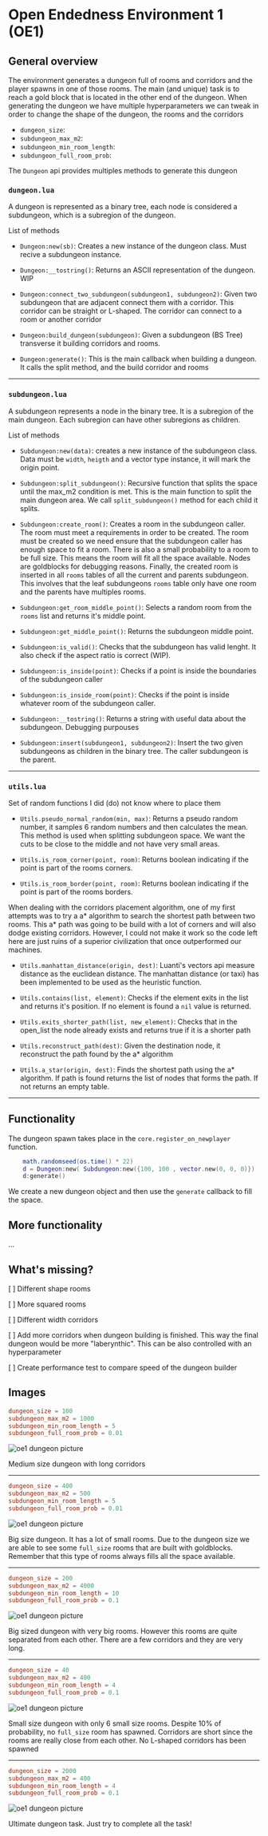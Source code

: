 # Open Endedness Environment 1 (OE1)

## General overview

The environment generates a dungeon full of rooms and corridors and the player spawns in one of those rooms. The main (and unique) task is to reach a gold block that is located in the other end of the dungeon. When generating the dungeon we have multiple hyperparameters we can tweak in order to change the shape of the dungeon, the rooms and the corridors

* `dungeon_size`:
* `subdungeon_max_m2`:
* `subdungeon_min_room_length`:
* `subdungeon_full_room_prob`:

The `Dungeon` api provides multiples methods to generate this dungeon

### `dungeon.lua`

A dungeon is represented as a binary tree, each node is considered a subdungeon, which is a subregion of the dungeon.

List of methods

* `Dungeon:new(sb)`: Creates a new instance of the dungeon class. Must recive a subdungeon instance.

* `Dungeon:__tostring()`: Returns an ASCII representation of the dungeon. WIP

* `Dungeon:connect_two_subdungeon(subdungeon1, subdungeon2)`: Given two subdungeon that are adjacent connect them with a corridor. This corridor can be straight or L-shaped. The corridor can connect to a room or another corridor

* `Dungeon:build_dungeon(subdungeon)`: Given a subdungeon (BS Tree) transverse it building corridors and rooms.

* `Dungeon:generate()`: This is the main callback when building a dungeon. It calls the split method, and the build corridor and rooms

---

### `subdungeon.lua`

A subdungeon represents a node in the binary tree. It is a subregion of the main dungeon. Each subregion can have other subregions as children.

List of methods

* `Subdungeon:new(data)`: creates a new instance of the subdungeon class. Data must be `width`, `heigth` and a vector type instance, it will mark the origin point.

* `Subdungeon:split_subdungeon()`: Recursive function that splits the space until the max_m2 condition is met. This is the main function to split the main dungeon area. We call `split_subdungeon()` method for each child it splits.

* `Subdungeon:create_room()`: Creates a room in the subdungeon caller. The room must meet a requirements in order to be created. The room must be created so we need ensure that the subdungeon caller has enough space to fit a room. There is also a small probability to a room to be full size. This means the room will fit all the space available. Nodes are goldblocks for debugging reasons. Finally, the created room is inserted in all `rooms` tables of all the current and parents subdungeon. This involves that the leaf subdungeons `rooms` table only have one room and the parents have multiples rooms.

* `Subdungeon:get_room_middle_point()`: Selects a random room from the `rooms` list and returns it's middle point.

* `Subdungeon:get_middle_point()`: Returns the subdungeon middle point.

* `Subdungeon:is_valid()`: Checks that the subdungeon has valid lenght. It also check if the aspect ratio is correct (WIP).

* `Subdungeon:is_inside(point)`: Checks if a point is inside the boundaries of the subdungeon caller

* `Subdungeon:is_inside_room(point)`: Checks if the point is inside whatever room of the subdungeon caller.

* `Subdungeon:__tostring()`: Returns a string with useful data about the subdungeon. Debugging purpouses

* `Subdungeon:insert(subdungeon1, subdungeon2)`: Insert the two given subdungeons as children in the binary tree. The caller subdungeon is the parent.

---

### `utils.lua`

Set of random functions I did (do) not know where to place them

* `Utils.pseudo_normal_random(min, max)`: Returns a pseudo random number, it samples 6 random numbers and then calculates the mean. This method is used when splitting subdungeon space. We want the cuts to be close to the middle and not have very small areas.

* `Utils.is_room_corner(point, room)`: Returns boolean indicating if the point is part of the rooms corners.

* `Utils.is_room_border(point, room)`: Returns boolean indicating if the point is part of the rooms borders.

When dealing with the corridors placement algorithm, one of my first attempts was to try a a* algorithm to search the shortest path between two rooms. This a* path was going to be build with a lot of corners and will also dodge existing corridors. However, I could not make it work so the code left here are just ruins of a superior civilization that once outperformed our machines.

* `Utils.manhattan_distance(origin, dest)`: Luanti's vectors api measure distance as the euclidean distance. The manhattan distance (or taxi) has been implemented to be used as the heuristic function.

* `Utils.contains(list, element)`: Checks if the element exits in the list and returns it's position. If no element is found a `nil` value is returned.

* `Utils.exits_shorter_path(list, new_element)`: Checks that in the open_list the node already exists and returns true if it is a shorter path

* `Utils.reconstruct_path(dest)`: Given the destination node, it reconstruct the path found by the a* algorithm

* `Utils.a_star(origin, dest)`: Finds the shortest path using the a* algorithm. If path is found returns the list of nodes that forms the path. If not returns an empty table.

---

## Functionality

The dungeon spawn takes place in the `core.register_on_newplayer` function.

```lua
    math.randomseed(os.time() * 22)
	d = Dungeon:new( Subdungeon:new({100, 100 , vector.new(0, 0, 0)}) )
	d:generate()
```

We create a new dungeon object and then use the `generate` callback to fill the space.

## More functionality

...

## What's missing?

[ ] Different shape rooms

[ ] More squared rooms

[ ] Different width corridors

[ ] Add more corridors when dungeon building is finished. This way the final dungeon would be more "laberynthic". This can be also controlled with an hyperparameter

[ ] Create performance test to compare speed of the dungeon builder

## Images

```conf
dungeon_size = 100
subdungeon_max_m2 = 1000
subdungeon_min_room_length = 5
subdungeon_full_room_prob = 0.01
```

![oe1 dungeon picture](./img/dungeon1.png)

Medium size dungeon with long corridors

---

```conf
dungeon_size = 400
subdungeon_max_m2 = 500
subdungeon_min_room_length = 5
subdungeon_full_room_prob = 0.01
```

![oe1 dungeon picture](./img/dungeon2.png)

Big size dungeon. It has a lot of small rooms. Due to the dungeon size we are able to see some `full_size` rooms that are built with goldblocks. Remember that this type of rooms always fills all the space available.

---

```conf
dungeon_size = 200
subdungeon_max_m2 = 4000
subdungeon_min_room_length = 10
subdungeon_full_room_prob = 0.1
```

![oe1 dungeon picture](./img/dungeon3.png)

Big sized dungeon with very big rooms. However this rooms are quite separated from each other. There are a few corridors and they are very long.

---

```conf
dungeon_size = 40
subdungeon_max_m2 = 400
subdungeon_min_room_length = 4
subdungeon_full_room_prob = 0.1
```

![oe1 dungeon picture](./img/dungeon4.png)

Small size dungeon with only 6 small size rooms. Despite 10% of probability, no `full_size` room has spawned. Corridors are short since the rooms are really close from each other. No L-shaped corridors has been spawned

---

```conf
dungeon_size = 2000
subdungeon_max_m2 = 400
subdungeon_min_room_length = 4
subdungeon_full_room_prob = 0.1
```

![oe1 dungeon picture](./img/dungeon5.png)

Ultimate dungeon task. Just try to complete all the task!
